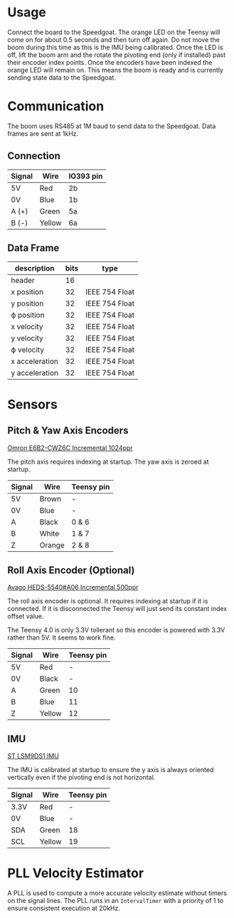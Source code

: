 # Usage
Connect the board to the Speedgoat. The orange LED on the Teensy will come on for about 0.5 seconds and then turn off again. Do not move the boom during this time as this is the IMU being calibrated. Once the LED is off, lift the boom arm and the rotate the pivoting end (only if installed) past their encoder index points. Once the encoders have been indexed the orange LED will remain on. This means the boom is ready and is currently sending state data to the Speedgoat.

# Communication
The boom uses RS485 at 1M baud to send data to the Speedgoat.
Data frames are sent at 1kHz.

## Connection
| Signal | Wire | IO393 pin |
| ------- | ------- | ------- |
| 5V | Red | 2b |
| 0V | Blue | 1b |
| A (+) | Green | 5a
| B (-) | Yellow | 6a

## Data Frame
| description    | bits | type  |
| -------------- | ----- | ----- |
| header         | 16    |       |
| x position     | 32    | IEEE 754 Float |
| y position     | 32    | IEEE 754 Float |
| ϕ position     | 32    | IEEE 754 Float |
| x velocity     | 32    | IEEE 754 Float |
| y velocity     | 32    | IEEE 754 Float |
| ϕ velocity     | 32    | IEEE 754 Float |
| x acceleration | 32    | IEEE 754 Float |
| y acceleration | 32    | IEEE 754 Float |

# Sensors

## Pitch & Yaw Axis Encoders
[Omron E6B2-CWZ6C Incremental 1024ppr](https://www.ia.omron.com/data_pdf/cat/e6b2-c_ds_e_6_1_csm491.pdf?id=487)

The pitch axis requires indexing at startup.
The yaw axis is zeroed at startup.

| Signal | Wire | Teensy pin |
| ------- | ------- | ------- |
| 5V | Brown | - |
| 0V | Blue | - |
| A | Black | 0 & 6
| B | White | 1 & 7
| Z | Orange | 2 & 8

## Roll Axis Encoder (Optional)
[Avago HEDS-5540#A06 Incremental 500ppr](https://docs.broadcom.com/doc/AV02-1046EN)

The roll axis encoder is optional. It requires indexing at startup if it is connected. If it is disconnected the Teensy will just send its constant index offset value.

The Teensy 4.0 is only 3.3V tollerant so this encoder is powered with 3.3V rather than 5V. It seems to work fine.

| Signal | Wire | Teensy pin |
| ------- | ------- | ------- |
| 5V | Red | - |
| 0V | Black | - |
| A | Green | 10 |
| B | Blue | 11 |
| Z | Yellow | 12|

## IMU
[ST LSM9DS1 IMU](https://www.st.com/resource/en/datasheet/lsm9ds1.pdf)

The IMU is calibrated at startup to ensure the y axis is always oriented vertically even if the pivoting end is not horizontal.

| Signal | Wire | Teensy pin |
| ------- | ------- | ------- |
| 3.3V | Red | - |
| 0V | Blue | - |
| SDA | Green | 18 |
| SCL | Yellow | 19 |


# PLL Velocity Estimator
A PLL is used to compute a more accurate velocity estimate without timers on the signal lines. The PLL runs in an `IntervalTimer` with a priority of 1 to ensure consistent execution at 20kHz.

